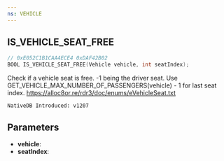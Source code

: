 ```yaml
---
ns: VEHICLE
---
```

## IS_VEHICLE_SEAT_FREE

```c
// 0xE052C1B1CAA4ECE4 0xDAF42B02
BOOL IS_VEHICLE_SEAT_FREE(Vehicle vehicle, int seatIndex);
```

Check if a vehicle seat is free.
-1 being the driver seat.
Use GET_VEHICLE_MAX_NUMBER_OF_PASSENGERS(vehicle) - 1 for last seat index.
https://alloc8or.re/rdr3/doc/enums/eVehicleSeat.txt

```
NativeDB Introduced: v1207
```

## Parameters
* **vehicle**:
* **seatIndex**:
